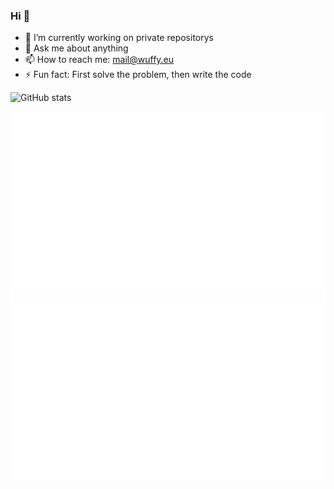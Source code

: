 ### Hi 👋
- 🔭 I’m currently working on private repositorys
- 💬 Ask me about anything
- 📫 How to reach me: mail@wuffy.eu
- ⚡ Fun fact: First solve the problem, then write the code

![GitHub stats](https://github-readme-stats.vercel.app/api?username=ngloader&count_private=true)

![GitHub stats](https://raw.githubusercontent.com/NgLoader/github-stats/master/generated/overview.svg?token=ADI534GWFAKZW7ZOUBXNIIDBA2OMW) ![Github stats](https://raw.githubusercontent.com/NgLoader/github-stats/master/generated/languages.svg?token=ADI534FXVF2VHQ6RXTR6LX3BA2OFM)
<!--
**NgLoader/ngloader** is a ✨ _special_ ✨ repository because its `README.md` (this file) appears on your GitHub profile.

Here are some ideas to get you started:

- 🔭 I’m currently working on ...
- 🌱 I’m currently learning ...
- 👯 I’m looking to collaborate on ...
- 🤔 I’m looking for help with ...
- 💬 Ask me about ...
- 📫 How to reach me: ...
- 😄 Pronouns: ...
- ⚡ Fun fact: ...
-->
